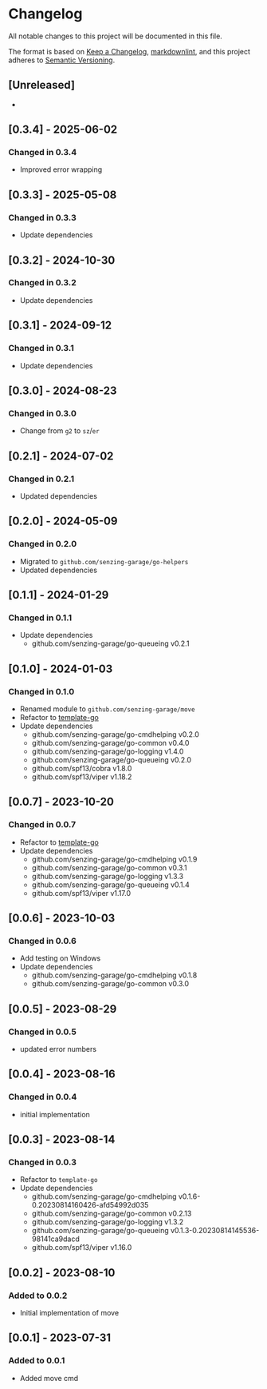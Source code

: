 # Changelog

All notable changes to this project will be documented in this file.

The format is based on [Keep a Changelog], [markdownlint],
and this project adheres to [Semantic Versioning].

## [Unreleased]

-

## [0.3.4] - 2025-06-02

### Changed in 0.3.4

- Improved error wrapping

## [0.3.3] - 2025-05-08

### Changed in 0.3.3

- Update dependencies

## [0.3.2] - 2024-10-30

### Changed in 0.3.2

- Update dependencies

## [0.3.1] - 2024-09-12

### Changed in 0.3.1

- Update dependencies

## [0.3.0] - 2024-08-23

### Changed in 0.3.0

- Change from `g2` to `sz`/`er`

## [0.2.1] - 2024-07-02

### Changed in 0.2.1

- Updated dependencies

## [0.2.0] - 2024-05-09

### Changed in 0.2.0

- Migrated to `github.com/senzing-garage/go-helpers`
- Updated dependencies

## [0.1.1] - 2024-01-29

### Changed in 0.1.1

- Update dependencies
  - github.com/senzing-garage/go-queueing v0.2.1

## [0.1.0] - 2024-01-03

### Changed in 0.1.0

- Renamed module to `github.com/senzing-garage/move`
- Refactor to [template-go](https://github.com/senzing-garage/template-go)
- Update dependencies
  - github.com/senzing-garage/go-cmdhelping v0.2.0
  - github.com/senzing-garage/go-common v0.4.0
  - github.com/senzing-garage/go-logging v1.4.0
  - github.com/senzing-garage/go-queueing v0.2.0
  - github.com/spf13/cobra v1.8.0
  - github.com/spf13/viper v1.18.2

## [0.0.7] - 2023-10-20

### Changed in 0.0.7

- Refactor to [template-go](https://github.com/senzing-garage/template-go)
- Update dependencies
  - github.com/senzing-garage/go-cmdhelping v0.1.9
  - github.com/senzing-garage/go-common v0.3.1
  - github.com/senzing-garage/go-logging v1.3.3
  - github.com/senzing-garage/go-queueing v0.1.4
  - github.com/spf13/viper v1.17.0

## [0.0.6] - 2023-10-03

### Changed in 0.0.6

- Add testing on Windows
- Update dependencies
  - github.com/senzing-garage/go-cmdhelping v0.1.8
  - github.com/senzing-garage/go-common v0.3.0

## [0.0.5] - 2023-08-29

### Changed in 0.0.5

- updated error numbers

## [0.0.4] - 2023-08-16

### Changed in 0.0.4

- initial implementation

## [0.0.3] - 2023-08-14

### Changed in 0.0.3

- Refactor to `template-go`
- Update dependencies
  - github.com/senzing-garage/go-cmdhelping v0.1.6-0.20230814160426-afd54992d035
  - github.com/senzing-garage/go-common v0.2.13
  - github.com/senzing-garage/go-logging v1.3.2
  - github.com/senzing-garage/go-queueing v0.1.3-0.20230814145536-98141ca9dacd
  - github.com/spf13/viper v1.16.0

## [0.0.2] - 2023-08-10

### Added to 0.0.2

- Initial implementation of move

## [0.0.1] - 2023-07-31

### Added to 0.0.1

- Added move cmd

[Keep a Changelog]: https://keepachangelog.com/en/1.0.0/
[markdownlint]: https://dlaa.me/markdownlint/
[Semantic Versioning]: https://semver.org/spec/v2.0.0.html
